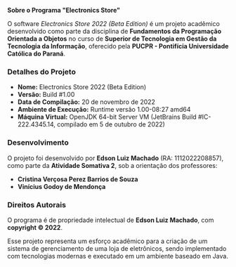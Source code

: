 **Sobre o Programa "Electronics Store"**  

O software *Electronics Store 2022 (Beta Edition)* é um projeto acadêmico desenvolvido como parte da disciplina de **Fundamentos da Programação Orientada a Objetos** no curso de **Superior de Tecnologia em Gestão da Tecnologia da Informação**, oferecido pela **PUCPR - Pontifícia Universidade Católica do Paraná**.  

### **Detalhes do Projeto**  
- **Nome:** Electronics Store 2022 (Beta Edition)  
- **Versão:** Build #1.00  
- **Data de Compilação:** 20 de novembro de 2022  
- **Ambiente de Execução:** Runtime versão 1.00-08:27 amd64  
- **Máquina Virtual:** OpenJDK 64-bit Server VM (JetBrains Build #IC-222.4345.14, compilado em 5 de outubro de 2022)  

### **Desenvolvimento**  
O projeto foi desenvolvido por **Edson Luiz Machado** (RA: 1112022208857), como parte da **Atividade Somativa 2**, sob a orientação dos professores:  
- **Cristina Verçosa Perez Barrios de Souza**  
- **Vinícius Godoy de Mendonça**  

### **Direitos Autorais**  
O programa é de propriedade intelectual de **Edson Luiz Machado**, com **copyright © 2022**.  

Esse projeto representa um esforço acadêmico para a criação de um sistema de gerenciamento de uma loja de eletrônicos, sendo implementado com tecnologias modernas e executado em um ambiente baseado em Java.
